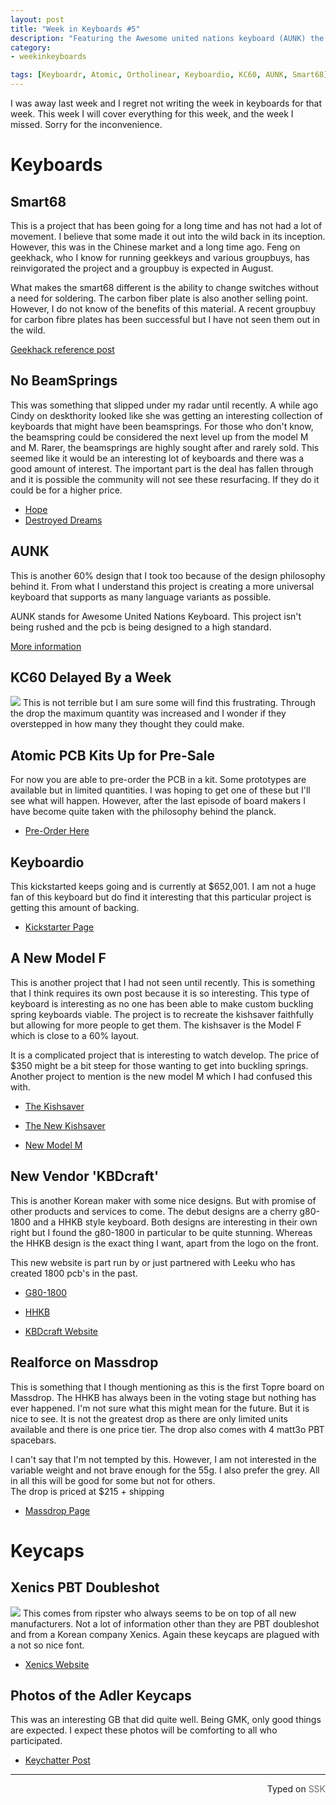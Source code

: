 ```yaml
---
layout: post
title: "Week in Keyboards #5"
description: "Featuring the Awesome united nations keyboard (AUNK) the keyboardio kickstarter and a new vendor KBDcraft."
category: 
- weekinkeyboards

tags: [Keyboardr, Atomic, Ortholinear, Keyboardio, KC60, AUNK, Smart68]
---
```

I was away last week and I regret not writing the week in  keyboards for that week. This week I will cover everything for this week, and the week I missed. Sorry for the inconvenience. 

# Keyboards
## Smart68
This is a project that has been going for a long time and has not had a lot of movement. I believe that some made it out into the wild back in its inception. However, this was in the Chinese market and a long time ago.  Feng on geekhack, who I know for running geekkeys and various groupbuys, has reinvigorated the project and a groupbuy is expected in August.  

What makes the smart68 different is the ability to change switches without a need for soldering. The carbon fiber plate is also another selling point. However, I do not know of the benefits of this material. A recent groupbuy for carbon fibre plates has been successful but I have not seen them out in the wild.

[Geekhack reference post](https://geekhack.org/index.php?topic=61714.msg1798910#msg1798910)

## No BeamSprings
This was something that slipped under my radar until recently. A while ago Cindy on deskthority looked like she was getting an interesting collection of keyboards that might have been beamsprings. For those who don't know, the beamspring could be considered the next level up from the model M and M. Rarer, the beamsprings are highly sought after and rarely sold. This seemed like it would be an interesting lot of keyboards and there was a good amount of interest. The important part is the deal has fallen through and it is possible the community will not see these resurfacing. If they do it could be for a higher price.

* [Hope](http://deskthority.net/vendors-f52/not-to-get-your-hopes-up-t10812.html)
* [Destroyed Dreams](http://deskthority.net/vendors-f52/the-ping-award-t11085.html)

## AUNK
This is another 60% design that I took too because of the design philosophy behind it. From what I understand this project is creating a more universal keyboard that supports as many language variants as possible.

AUNK stands for Awesome United Nations Keyboard. This project isn't being rushed and the pcb is being designed to a high standard.

[More information](https://geekhack.org/index.php?topic=73527.0)

## KC60 Delayed By a Week
![](http://i.imgur.com/Cz5weVl.png)
This is not terrible but I am sure some will find this frustrating. Through the drop the maximum quantity was increased and I wonder if they overstepped in how many they thought they could make.

## Atomic PCB Kits Up for Pre-Sale
For now you are able to pre-order the PCB in a kit. Some prototypes are available but in limited quantities. I was hoping to get one of these but I'll see what will happen. However, after the last episode of board makers I have become quite taken with the philosophy behind the planck.

* [Pre-Order Here](http://ortholinearkeyboards.com/checkout/cart/configure/id/13436/)

## Keyboardio
This kickstarted keeps going and is currently at $652,001. I am not a huge fan of this keyboard but do find it interesting that this particular project is getting this amount of backing.

* [Kickstarter Page](https://www.kickstarter.com/projects/keyboardio/the-model-01-an-heirloom-grade-keyboard-for-seriou)

## A New Model F
This is another project that I had not seen until recently. This is something that I think requires its own post because it is so interesting. This type of keyboard is interesting as no one has been able to make custom buckling spring keyboards viable. The project is to recreate the kishsaver faithfully but allowing for more people to get them. The kishsaver is the Model F which is close to a 60% layout. 

It is a complicated project that is interesting to watch develop. The price of $350 might be a bit steep for those wanting to get into buckling springs. Another project to mention is the new model M which I had confused this with.

* [The Kishsaver](http://kishy.ca/?p=894)
* [The New Kishsaver](http://deskthority.net/group-buys-f50/brand-new-f62-kishsaver-f77-industrial-model-f-s-made-this-year-t11046.html)

* [New Model M](http://deskthority.net/workshop-f7/new-buckling-spring-design-t10234.html)

## New Vendor 'KBDcraft'
This is another Korean maker with some nice designs. But with promise of other products and services to come. 
The debut designs are a cherry g80-1800 and a HHKB style keyboard. Both designs are interesting in their own right but I found the g80-1800 in particular to be quite stunning. Whereas the HHKB design is the exact thing I want, apart from the logo on the front.

This new website is part run by or just partnered with Leeku who has created 1800 pcb's in the past.

* [G80-1800](http://deskthority.net/keyboards-f2/here-s-my-new-and-1st-custom-keyboard-for-gb-t10849.html)
* [HHKB](http://deskthority.net/keyboards-f2/real-sample-of-flow-mini-hhk-replica-edition-t11074.html)

* [KBDcraft Website](http://kbdcraft.com/)

## Realforce on Massdrop
This is something that I though mentioning as this is the first Topre board on Massdrop. The HHKB has always been in the voting stage but nothing has ever happened. I'm not sure what this might mean for the future. But it is nice to see. It is not the greatest drop as there are only limited units available and there is one price tier. The drop also comes with 4 matt3o PBT spacebars.

I can't say that I'm not tempted by this. However, I am not interested in the variable weight and not brave enough for the 55g. I also prefer the grey. All in all this will be good for some but not for others.  
The drop is priced at $215 + shipping

* [Massdrop Page](https://www.massdrop.com/buy/topre-realforce-87u)

# Keycaps

## Xenics PBT Doubleshot
![](https://i.imgur.com/oBfxuWp.jpg)
This comes from ripster who always seems to be on top of all new manufacturers. Not a lot of information other than they are PBT doubleshot and from a Korean company Xenics. Again these keycaps are plagued with a not so nice font.

* [Xenics Website](http://www.xenics.net/)

## Photos of the Adler Keycaps
This was an interesting GB that did quite well. Being GMK, only good things are expected. I expect these photos will be comforting to all who participated.

* [Keychatter Post](https://www.keychatter.com/2015/07/20/exclusive-first-look-at-gmk-triumph-adler/)

 ------------------------------------------------
 <p style="text-align: right" title="Screwed">Typed on <font color="#6c6c6c">SSK</font></p>
 
